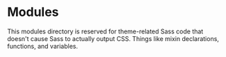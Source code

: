 ﻿# Modules

This modules directory is reserved for theme-related Sass code that doesn't cause Sass to actually output CSS. Things like mixin declarations, functions, and variables.
